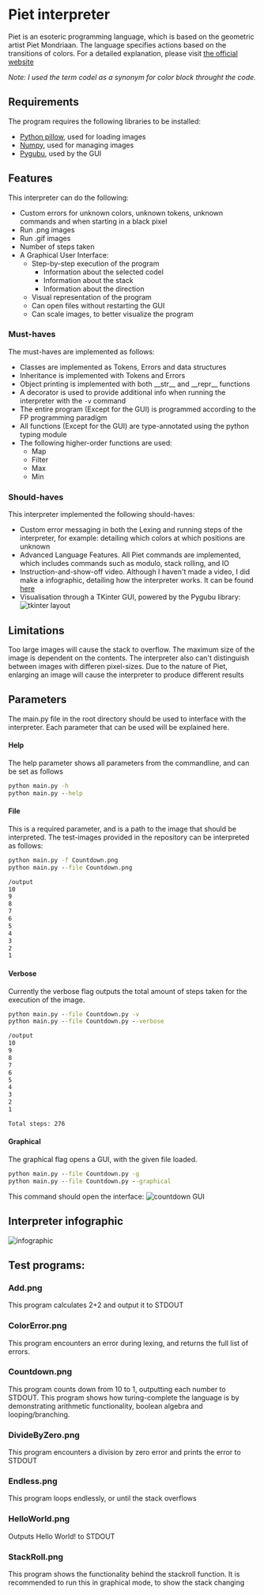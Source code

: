 # Piet interpreter
Piet is an esoteric programming language, which is based on the geometric artist Piet Mondriaan. The language specifies actions based on the transitions of colors. For a detailed explanation, please visit [the official website](https://www.dangermouse.net/esoteric/piet.html)

_Note: I used the term codel as a synonym for color block throught the code._

## Requirements
The program requires the following libraries to be installed:
- [Python pillow](https://pillow.readthedocs.io/en/stable/), used for loading images
- [Numpy](https://numpy.org/), used for managing images
- [Pygubu](https://pypi.org/project/pygubu/), used by the GUI

## Features
This interpreter can do the following:
- Custom errors for unknown colors, unknown tokens, unknown commands and when starting in a black pixel
- Run .png images
- Run .gif images
- Number of steps taken
- A Graphical User Interface:
    - Step-by-step execution of the program
        - Information about the selected codel
        - Information about the stack
        - Information about the direction
    - Visual representation of the program
    - Can open files without restarting the GUI
    - Can scale images, to better visualize the program


### Must-haves
The must-haves are implemented as follows:
- Classes are implemented as Tokens, Errors and data structures
- Inheritance is implemented with Tokens and Errors
- Object printing is implemented with both \_\_str__ and \_\_repr__ functions
- A decorator is used to provide additional info when running the interpreter with the ```-v``` command
- The entire program (Except for the GUI) is programmed according to the FP programming paradigm
- All functions (Except for the GUI) are type-annotated using the python typing module
- The following higher-order functions are used:
    - Map
    - Filter
    - Max
    - Min

### Should-haves
This interpreter implemented the following should-haves:
- Custom error messaging in both the Lexing and running steps of the interpreter, for example: detailing which colors at which positions are unknown
- Advanced Language Features. All Piet commands are implemented, which includes commands such as modulo, stack rolling, and IO
- Instruction-and-show-off video. Although I haven't made a video, I did make a infographic, detailing how the interpreter works. It can be found [here](#interpreter-infographic)
- Visualisation through a TKinter GUI, powered by the Pygubu library: ![tkinter layout](/Info/GUI%20layout.png?raw=true)

## Limitations
Too large images will cause the stack to overflow. The maximum size of the image is dependent on the contents.
The interpreter also can't distinguish between images with differen pixel-sizes. Due to the nature of Piet, enlarging an image will cause the interpreter to produce different results


## Parameters
The main.py file in the root directory should be used to interface with the interpreter. Each parameter that can be used will be explained here.

#### Help
The help parameter shows all parameters from the commandline, and can be set as follows
```cmd
python main.py -h
python main.py --help
```

#### File
This is a required parameter, and is a path to the image that should be interpreted. The test-images provided in the repository can be interpreted as follows:
```cmd
python main.py -f Countdown.png
python main.py --file Countdown.png

/output 
10
9
8
7
6
5
4
3
2
1

```

#### Verbose
Currently the verbose flag outputs the total amount of steps taken for the execution of the image.
```cmd
python main.py --file Countdown.py -v
python main.py --file Countdown.py --verbose

/output
10
9
8
7
6
5
4
3
2
1

Total steps: 276

```


#### Graphical
The graphical flag opens a GUI, with the given file loaded.
```cmd
python main.py --file Countdown.py -g
python main.py --file Countdown.py --graphical
```
This command should open the interface:
![countdown GUI](/Info/countdown_GUI.PNG?raw=true)


## Interpreter infographic
![infographic](/Info/poster.png?raw=true)

## Test programs:
### Add.png
This program calculates 2+2 and output it to STDOUT
### ColorError.png
This program encounters an error during lexing, and returns the full list of errors.
### Countdown.png
This program counts down from 10 to 1, outputting each number to STDOUT. This program shows how turing-complete the language is by demonstrating arithmetic functionality, boolean algebra and looping/branching.
### DivideByZero.png
This program encounters a division by zero error and prints the error to STDOUT
### Endless.png
This program loops endlessly, or until the stack overflows
### HelloWorld.png
Outputs Hello World! to STDOUT
### StackRoll.png
This program shows the functionality behind the stackroll function. It is recommended to run this in graphical mode, to show the stack changing
